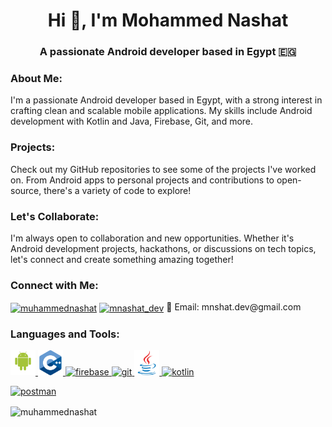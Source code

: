 <h1 align="center">Hi 👋, I'm Mohammed Nashat</h1>
<h3 align="center">A passionate Android developer based in Egypt 🇪🇬</h3>

<h3 align="left">About Me:</h3>
I'm a passionate Android developer based in Egypt, with a strong interest in crafting clean and scalable mobile applications. My skills include Android development with Kotlin and Java, Firebase, Git, and more.

<h3 align="left">Projects:</h3>
Check out my GitHub repositories to see some of the projects I've worked on. From Android apps to personal projects and contributions to open-source, there's a variety of code to explore!

<h3 align="left">Let's Collaborate:</h3>
I'm always open to collaboration and new opportunities. Whether it's Android development projects, hackathons, or discussions on tech topics, let's connect and create something amazing together! 

<h3 align="left">Connect with Me:</h3>
<p align="left">
  <a href="https://linkedin.com/in/muhammednashat" target="_blank" rel="noreferrer"><img align="center" src="https://raw.githubusercontent.com/rahuldkjain/github-profile-readme-generator/master/src/images/icons/Social/linked-in-alt.svg" alt="muhammednashat" height="30" width="40" /></a>
  <a href="https://www.hackerrank.com/mnashat_dev" target="_blank" rel="noreferrer"><img align="center" src="https://raw.githubusercontent.com/rahuldkjain/github-profile-readme-generator/master/src/images/icons/Social/hackerrank.svg" alt="mnashat_dev" height="30" width="40" /></a>
  📧 Email: mnshat.dev@gmail.com
</p>

<h3 align="left">Languages and Tools:</h3>
<p align="left">
  <a href="https://developer.android.com" target="_blank" rel="noreferrer"> <img src="https://raw.githubusercontent.com/devicons/devicon/master/icons/android/android-original-wordmark.svg" alt="android" width="40" height="40"/> </a>
  <a href="https://www.w3schools.com/cpp/" target="_blank" rel="noreferrer"> <img src="https://raw.githubusercontent.com/devicons/devicon/master/icons/cplusplus/cplusplus-original.svg" alt="cplusplus" width="40" height="40"/> </a>
  <a href="https://firebase.google.com/" target="_blank" rel="noreferrer"> <img src="https://www.vectorlogo.zone/logos/firebase/firebase-icon.svg" alt="firebase" width="40" height="40"/> </a>
  <a href="https://git-scm.com/" target="_blank" rel="noreferrer"> <img src="https://www.vectorlogo.zone/logos/git-scm/git-scm-icon.svg" alt="git" width="40" height="40"/> </a>
  <a href="https://www.java.com" target="_blank" rel="noreferrer"> <img src="https://raw.githubusercontent.com/devicons/devicon/master/icons/java/java-original.svg" alt="java" width="40" height="40"/> </a>
  <a href="https://kotlinlang.org" target="_blank" rel="noreferrer"> <img src="https://www.vectorlogo.zone/logos/kotlinlang/kotlinlang-icon.svg" alt="kotlin" width="40" height="40"/> </a>

  <a href="https://postman.com" target="_blank" rel="noreferrer"> <img src="https://www.vectorlogo.zone/logos/getpostman/getpostman-icon.svg" alt="postman" width="40" height="40"/> </a>
</p>

<p><img align="center" src="https://github-readme-stats.vercel.app/api/top-langs?username=muhammednashat&show_icons=true&locale=en&layout=compact" alt="muhammednashat" /></p>

<p><img align="center" src="https://github-readme-streak-stats.herokuapp.com/?user=muhammednashat&" alt="mu


